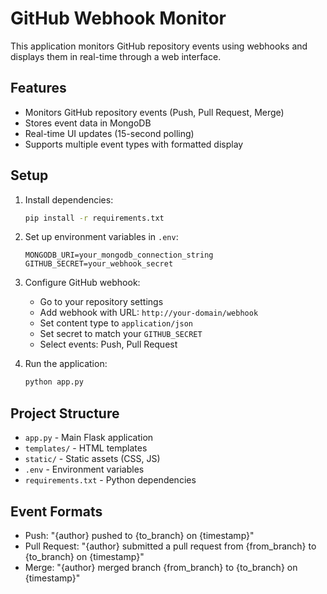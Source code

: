 # GitHub Webhook Monitor

This application monitors GitHub repository events using webhooks and displays them in real-time through a web interface.

## Features

- Monitors GitHub repository events (Push, Pull Request, Merge)
- Stores event data in MongoDB
- Real-time UI updates (15-second polling)
- Supports multiple event types with formatted display

## Setup

1. Install dependencies:
   ```bash
   pip install -r requirements.txt
   ```

2. Set up environment variables in `.env`:
   ```
   MONGODB_URI=your_mongodb_connection_string
   GITHUB_SECRET=your_webhook_secret
   ```

3. Configure GitHub webhook:
   - Go to your repository settings
   - Add webhook with URL: `http://your-domain/webhook`
   - Set content type to `application/json`
   - Set secret to match your `GITHUB_SECRET`
   - Select events: Push, Pull Request

4. Run the application:
   ```bash
   python app.py
   ```

## Project Structure

- `app.py` - Main Flask application
- `templates/` - HTML templates
- `static/` - Static assets (CSS, JS)
- `.env` - Environment variables
- `requirements.txt` - Python dependencies

## Event Formats

- Push: "{author} pushed to {to_branch} on {timestamp}"
- Pull Request: "{author} submitted a pull request from {from_branch} to {to_branch} on {timestamp}"
- Merge: "{author} merged branch {from_branch} to {to_branch} on {timestamp}" 